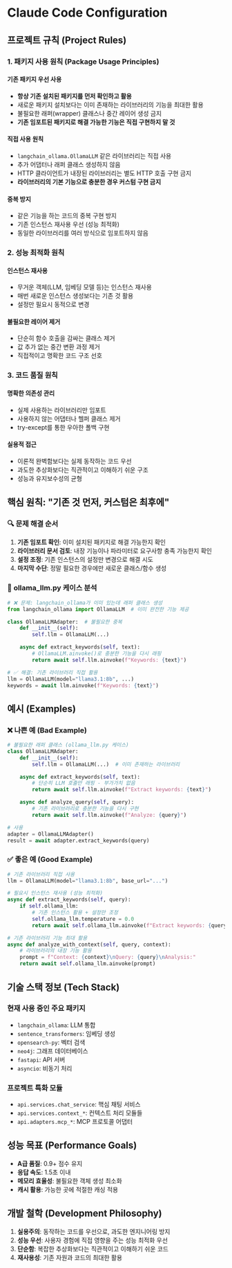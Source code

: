 # Claude Code Configuration

## 프로젝트 규칙 (Project Rules)

### 1. 패키지 사용 원칙 (Package Usage Principles)

#### 기존 패키지 우선 사용
- **항상 기존 설치된 패키지를 먼저 확인하고 활용**
- 새로운 패키지 설치보다는 이미 존재하는 라이브러리의 기능을 최대한 활용
- 불필요한 래퍼(wrapper) 클래스나 중간 레이어 생성 금지
- **기존 임포트된 패키지로 해결 가능한 기능은 직접 구현하지 말 것**

#### 직접 사용 원칙
- `langchain_ollama.OllamaLLM` 같은 라이브러리는 직접 사용
- 추가 어댑터나 래퍼 클래스 생성하지 않음
- HTTP 클라이언트가 내장된 라이브러리는 별도 HTTP 호출 구현 금지
- **라이브러리의 기본 기능으로 충분한 경우 커스텀 구현 금지**

#### 중복 방지
- 같은 기능을 하는 코드의 중복 구현 방지
- 기존 인스턴스 재사용 우선 (성능 최적화)
- 동일한 라이브러리를 여러 방식으로 임포트하지 않음

### 2. 성능 최적화 원칙

#### 인스턴스 재사용
- 무거운 객체(LLM, 임베딩 모델 등)는 인스턴스 재사용
- 매번 새로운 인스턴스 생성보다는 기존 것 활용
- 설정만 필요시 동적으로 변경

#### 불필요한 레이어 제거
- 단순히 함수 호출을 감싸는 클래스 제거
- 값 추가 없는 중간 변환 과정 제거
- 직접적이고 명확한 코드 구조 선호

### 3. 코드 품질 원칙

#### 명확한 의존성 관리
- 실제 사용하는 라이브러리만 임포트
- 사용하지 않는 어댑터나 헬퍼 클래스 제거
- try-except를 통한 우아한 폴백 구현

#### 실용적 접근
- 이론적 완벽함보다는 실제 동작하는 코드 우선
- 과도한 추상화보다는 직관적이고 이해하기 쉬운 구조
- 성능과 유지보수성의 균형

## 핵심 원칙: "기존 것 먼저, 커스텀은 최후에"

### 🔍 **문제 해결 순서**
1. **기존 임포트 확인**: 이미 설치된 패키지로 해결 가능한지 확인
2. **라이브러리 문서 검토**: 내장 기능이나 파라미터로 요구사항 충족 가능한지 확인
3. **설정 조정**: 기존 인스턴스의 설정만 변경으로 해결 시도
4. **마지막 수단**: 정말 필요한 경우에만 새로운 클래스/함수 생성

### 🚫 **ollama_llm.py 케이스 분석**
```python
# ❌ 문제: langchain_ollama가 이미 있는데 래퍼 클래스 생성
from langchain_ollama import OllamaLLM  # 이미 완전한 기능 제공

class OllamaLLMAdapter:  # 불필요한 중복
    def __init__(self):
        self.llm = OllamaLLM(...)

    async def extract_keywords(self, text):
        # OllamaLLM.ainvoke()로 충분한 기능을 다시 래핑
        return await self.llm.ainvoke(f"Keywords: {text}")

# ✅ 해결: 기존 라이브러리 직접 활용
llm = OllamaLLM(model="llama3.1:8b", ...)
keywords = await llm.ainvoke(f"Keywords: {text}")
```

## 예시 (Examples)

### ❌ 나쁜 예 (Bad Example)
```python
# 불필요한 래퍼 클래스 (ollama_llm.py 케이스)
class OllamaLLMAdapter:
    def __init__(self):
        self.llm = OllamaLLM(...)  # 이미 존재하는 라이브러리

    async def extract_keywords(self, text):
        # 단순히 LLM 호출만 래핑 - 부가가치 없음
        return await self.llm.ainvoke(f"Extract keywords: {text}")

    async def analyze_query(self, query):
        # 기존 라이브러리로 충분한 기능을 다시 구현
        return await self.llm.ainvoke(f"Analyze: {query}")

# 사용
adapter = OllamaLLMAdapter()
result = await adapter.extract_keywords(query)
```

### ✅ 좋은 예 (Good Example)
```python
# 기존 라이브러리 직접 사용
llm = OllamaLLM(model="llama3.1:8b", base_url="...")

# 필요시 인스턴스 재사용 (성능 최적화)
async def extract_keywords(self, query):
    if self.ollama_llm:
        # 기존 인스턴스 활용 + 설정만 조정
        self.ollama_llm.temperature = 0.0
        return await self.ollama_llm.ainvoke(f"Extract keywords: {query}")

# 기존 라이브러리 기능 최대 활용
async def analyze_with_context(self, query, context):
    # 라이브러리의 내장 기능 활용
    prompt = f"Context: {context}\nQuery: {query}\nAnalysis:"
    return await self.ollama_llm.ainvoke(prompt)
```

## 기술 스택 정보 (Tech Stack)

### 현재 사용 중인 주요 패키지
- `langchain_ollama`: LLM 통합
- `sentence_transformers`: 임베딩 생성
- `opensearch-py`: 벡터 검색
- `neo4j`: 그래프 데이터베이스
- `fastapi`: API 서버
- `asyncio`: 비동기 처리

### 프로젝트 특화 모듈
- `api.services.chat_service`: 핵심 채팅 서비스
- `api.services.context_*`: 컨텍스트 처리 모듈들
- `api.adapters.mcp_*`: MCP 프로토콜 어댑터

## 성능 목표 (Performance Goals)

- **A급 품질**: 0.9+ 점수 유지
- **응답 속도**: 1.5초 이내
- **메모리 효율성**: 불필요한 객체 생성 최소화
- **캐시 활용**: 가능한 곳에 적절한 캐싱 적용

## 개발 철학 (Development Philosophy)

1. **실용주의**: 동작하는 코드를 우선으로, 과도한 엔지니어링 방지
2. **성능 우선**: 사용자 경험에 직접 영향을 주는 성능 최적화 우선
3. **단순함**: 복잡한 추상화보다는 직관적이고 이해하기 쉬운 코드
4. **재사용성**: 기존 자원과 코드의 최대한 활용